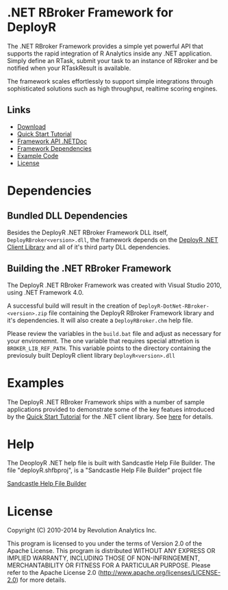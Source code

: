 .NET RBroker Framework for DeployR
==================================

The .NET RBroker Framework provides a simple yet powerful API that supports the
rapid integration of R Analytics inside any .NET application. Simply define an
RTask, submit your task to an instance of RBroker and be notified when
your RTaskResult is available.

The framework scales effortlessly to support simple integrations through
sophisticated solutions such as high throughput, realtime scoring engines.

Links
-----

  * [Download](http://deployr.revolutionanalytics.com/docanddown/#rbroker)
  * [Quick Start Tutorial](http://deployr.revolutionanalytics.com/documents/dev/rbroker)
  * [Framework API .NETDoc](http://deployr.revolutionanalytics.com/documents/dev/rbroker-.NETdoc)
  * [Framework Dependencies](#dependencies)
  * [Example Code](#examples)
  * [License](#license)

Dependencies
============

Bundled DLL Dependencies
------------------------

Besides the DeployR .NET RBroker Framework DLL itself, `DeployRBroker<version>.dll`,
the framework depends on the
[DeployR .NET Client Library](https://github.com/deployr/dotnet-client-library)
and all of it's third party DLL dependencies.

Building the .NET RBroker Framework
-----------------------------------

The DeployR .NET RBroker Framework was created with Visual Studio 2010, using .NET Framework 4.0.

A successful build will result in the creation of `DeployR-DotNet-RBroker-<version>.zip` file containing the 
DeployR RBroker Framework library and it's dependencies.  It will also create a `DeployRBroker.chm` help file.

Please review the variables in the `build.bat` file and adjust as necessary for your environemnt.  The one
variable that requires special attnetion is `BROKER_LIB_REF_PATH`.  This variable points to the directory 
containing the previosuly built DeployR client library `DeployR<version>.dll`

Examples
========

The DeployR .NET RBroker Framework ships with a number of sample applications
provided to demonstrate some of the key featues introduced by the
[Quick Start Tutorial](http://deployr.revolutionanalytics.com/documents/dev/rbroker)
for the .NET client library. See
[here](examples/tutorial) for details.

Help
====

The DeoployR .NET help file is built with Sandcastle Help File Builder.
The file "deployR.shfbproj", is a "Sandcastle Help File Builder" project file

[Sandcastle Help File Builder](http://shfb.codeplex.com/)

License
=======

Copyright (C) 2010-2014 by Revolution Analytics Inc.

This program is licensed to you under the terms of Version 2.0 of the
Apache License. This program is distributed WITHOUT
ANY EXPRESS OR IMPLIED WARRANTY, INCLUDING THOSE OF NON-INFRINGEMENT,
MERCHANTABILITY OR FITNESS FOR A PARTICULAR PURPOSE. Please refer to the
Apache License 2.0 (http://www.apache.org/licenses/LICENSE-2.0) for more 
details.